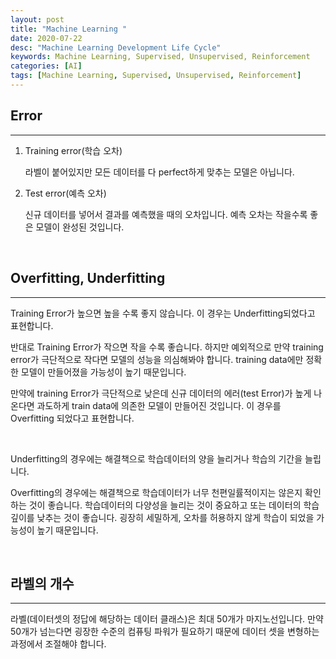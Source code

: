 ```yaml
---
layout: post
title: "Machine Learning "
date: 2020-07-22
desc: "Machine Learning Development Life Cycle"
keywords: Machine Learning, Supervised, Unsupervised, Reinforcement
categories: [AI]
tags: [Machine Learning, Supervised, Unsupervised, Reinforcement]
---
```


## Error

___

1. Training error(학습 오차)

    라벨이 붙어있지만 모든 데이터를 다 perfect하게 맞추는 모델은 아닙니다.

2. Test error(예측 오차)

    신규 데이터를 넣어서 결과를 예측했을 때의 오차입니다. 
    예측 오차는 작을수록 좋은 모델이 완성된 것입니다.

<br>

## Overfitting, Underfitting

___

Training Error가 높으면 높을 수록 좋지 않습니다. 이 경우는 Underfitting되었다고 표현합니다. 

반대로 Training Error가 작으면 작을 수록 좋습니다. 하지만 예외적으로 만약 training error가 극단적으로 작다면 모델의 성능을 의심해봐야 합니다. training data에만 정확한 모델이 만들어졌을 가능성이 높기 때문입니다. 

만약에 training Error가 극단적으로 낮은데 신규 데이터의 에러(test Error)가 높게 나온다면 과도하게 train data에 의존한 모델이 만들어진 것입니다. 이 경우를 Overfitting 되었다고 표현합니다. 

<br>

Underfitting의 경우에는 해결책으로 학습데이터의 양을 늘리거나 학습의 기간을 늘립니다. 

Overfitting의 경우에는 해결책으로 학습데이터가 너무 천편일률적이지는 않은지 확인하는 것이 좋습니다. 학습데이터의 다양성을 늘리는 것이 중요하고 또는 데이터의 학습 깊이를 낮추는 것이 좋습니다. 굉장히 
세밀하게, 오차를 허용하지 않게 학습이 되었을 가능성이 높기 때문입니다. 

<br>

## 라벨의 개수

___

라벨(데이터셋의 정답에 해당하는 데이터 클래스)은 최대 50개가 마지노선입니다. 만약 50개가 넘는다면 굉장한 수준의 컴퓨팅 파워가 필요하기 때문에 데이터 셋을 변형하는 과정에서 조절해야 합니다.  